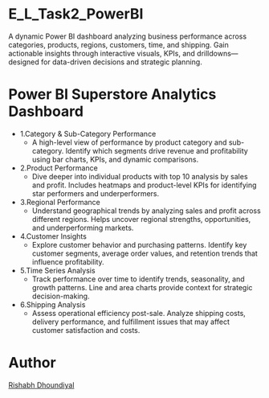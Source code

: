 # E_L_Task2_PowerBI
A dynamic Power BI dashboard analyzing business performance across categories, products, regions, customers, time, and shipping. Gain actionable insights through interactive visuals, KPIs, and drilldowns—designed for data-driven decisions and strategic planning.


# Power BI Superstore Analytics Dashboard
- 1.Category & Sub-Category Performance
    - A high-level view of performance by product category and sub-category. Identify which segments drive revenue and profitability using bar charts, KPIs, and dynamic comparisons.
- 2.Product Performance
    - Dive deeper into individual products with top 10 analysis by sales and profit. Includes heatmaps and product-level KPIs for identifying star performers and underperformers.
- 3.Regional Performance
    - Understand geographical trends by analyzing sales and profit across different regions. Helps uncover regional strengths, opportunities, and underperforming markets.
- 4.Customer Insights
    - Explore customer behavior and purchasing patterns. Identify key customer segments, average order values, and retention trends that influence profitability.
- 5.Time Series Analysis
    - Track performance over time to identify trends, seasonality, and growth patterns. Line and area charts provide context for strategic decision-making.
- 6.Shipping Analysis
    - Assess operational efficiency post-sale. Analyze shipping costs, delivery performance, and fulfillment issues that may affect customer satisfaction and costs.
 

# Author
[Rishabh Dhoundiyal](https://github.com/RishabhDhoundiyal)
